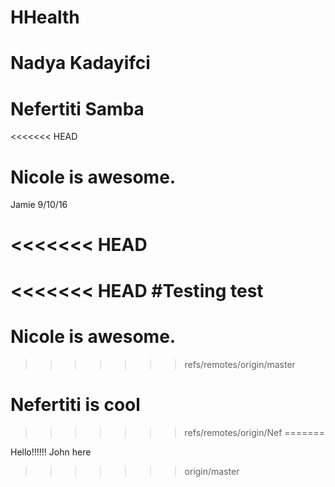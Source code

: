 # HHealth

# Nadya Kadayifci
# Nefertiti Samba
<<<<<<< HEAD
# Nicole is awesome.
Jamie 9/10/16

<<<<<<< HEAD
=======
<<<<<<< HEAD
#Testing
test
=======
# Nicole is awesome.
>>>>>>> refs/remotes/origin/master
# Nefertiti is cool
>>>>>>> refs/remotes/origin/Nef
=======


Hello!!!!!!
John here
>>>>>>> origin/master
